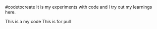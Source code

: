 #codetocreate
It is my experiments with code and I try out my learnings here.

This is a my code
This is for pull
